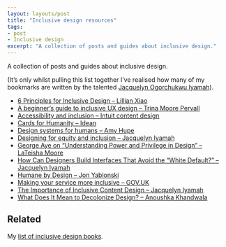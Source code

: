 ```yaml
---
layout: layouts/post
title: "Inclusive design resources"
tags:
- post
- Inclusive design
excerpt: "A collection of posts and guides about inclusive design."
---
```


A collection of posts and guides about inclusive design.

(It’s only whilst pulling this list together I’ve realised how many of my bookmarks are written by the talented [Jacquelyn Ogorchukwu Iyamah](https://www.jacquelyn.design/)).

- [6 Principles for Inclusive Design – Lillian Xiao](https://uxplanet.org/6-principles-for-inclusive-design-3e9867f7f63e)
- [A beginner’s guide to inclusive UX design – Trina Moore Pervall](https://uxdesign.cc/a-beginners-guide-to-inclusive-ux-design-b8dcc94f5068)
- [Accessibility and inclusion – Intuit content design](https://contentdesign.intuit.com/accessibility-and-inclusion/)
- [Cards for Humanity – Idean](https://cardsforhumanity.idean.com/)
- [Design systems for humans – Amy Hupe](https://amyhupe.co.uk/articles/design-systems-for-humans/)
- [Designing for equity and inclusion – Jacquelyn Iyamah](https://medium.com/black-ux-collective/designing-for-equity-and-inclusion-6465bd9246cc)
- [George Aye on “Understanding Power and Privilege in Design” – LaTeisha Moore](https://medium.com/sdn-new-york-chapter/george-aye-on-understanding-power-and-privilege-in-design-1d5b26a23f4e)
- [How Can Designers Build Interfaces That Avoid the “White Default?” – Jacquelyn Iyamah](https://eyeondesign.aiga.org/design-often-encourages-the-white-default-how-can-designers-create-more-inclusive-digital-interfaces/)
- [Humane by Design – Jon Yablonski](https://humanebydesign.com/)
- [Making your service more inclusive – GOV.UK](https://www.gov.uk/service-manual/design/making-your-service-more-inclusive)
- [The Importance of Inclusive Content Design – Jacquelyn Iyamah](https://contentdesign.london/blog/the-importance-of-inclusive-content-design/)
- [What Does It Mean to Decolonize Design? – Anoushka Khandwala](https://eyeondesign.aiga.org/what-does-it-mean-to-decolonize-design/)

## Related

My [list of inclusive design books](/blog/list-of-inclusive-design-books/).


